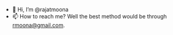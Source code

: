 - 👋 Hi, I’m @rajatmoona
- 📫 How to reach me? Well the best method would be through rmoona@gmail.com.
<!---
rajatmoona/rajatmoona is a ✨ special ✨ repository because its `README.md` (this file) appears on your GitHub profile.
You can click the Preview link to take a look at your changes.
--->
